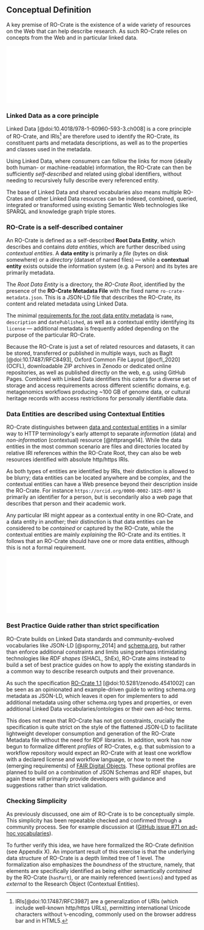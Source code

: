 ## Conceptual Definition

A key premise of RO-Crate is the existence of a wide variety of resources on the Web that can help describe research. As such RO-Crate relies on concepts from the Web and in particular linked data. 

![Conceptual RO-Crate Overview](../content/images/ro-crate-overview.pdf "\textbf{Conceptual overview of RO-Crate}. A \emph{Permanent Identifier} (PID) identifies a \emph{Research Object} (RO), which is archived using BagIt\cite{@doi:10.17487/RFC8493}, OCFL\cite{ocfl_2020}, git or ZIP. Using Linked Data, the RO is described within an \textit{RO Metadata File}, providing identifiers for authors using ORCID, organizations using ROR and licenses such as Creative Commons. The \emph{RO-Crate content} is further described with their own metadata. Data can be embedded files and directories, as well as links to external web resources, PIDs and nested RO-Crates.")

### Linked Data as a core principle

Linked Data [@doi:10.4018/978-1-60960-593-3.ch008] is a core principle of RO-Crate, and IRIs[^1] are therefore used to identify the RO-Crate, its constituent parts and metadata descriptions, as well as to the properties and classes used in the metadata. 

Using Linked Data, where consumers can follow the links for more (ideally both human- or machine-readable) information, the RO-Crate can then be sufficiently _self-described_ and related using global identifiers, without needing to recursively fully describe every referenced entity.

The base of Linked Data and shared vocabularies also means multiple RO-Crates and other Linked Data resources can be indexed, combined, queried, integrated or transformed using existing Semantic Web technologies like SPARQL and knowledge graph triple stores.

### RO-Crate is a self-described container

An RO-Crate is defined as a self-described **Root Data Entity**, which describes and contains _data entities_, which are further described using _contextual entities_.  A **data entity** is primarily a _file_ (bytes on disk somewhere) or a _directory_ (dataset of named files) — while a **contextual entity** exists outside the information system (e.g. a Person) and its bytes are primarily metadata.

The _Root Data Entity_ is a directory, the _RO-Crate Root_, identified by the presence of the **RO-Crate Metadata File** with the fixed name `ro-crate-metadata.json`. This is a JSON-LD file that describes the RO-Crate, its content and related metadata using Linked Data. 

The minimal [requirements for the root data entity metadata](https://www.researchobject.org/ro-crate/1.1/root-data-entity.html#direct-properties-of-the-root-data-entity) is `name`, `description` and `datePublished`, as well as a contextual entity identifying its `license` —  additional metadata is frequently added depending on the purpose of the particular RO-Crate.

Because the RO-Crate is just a set of related resources and datasets, it can be stored, transferred or published in multiple ways, such as BagIt [@doi:10.17487/RFC8493], Oxford Common File Layout [@ocfl_2020] (OCFL), downloadable ZIP archives in Zenodo or dedicated online repositories, as well as published directly on the web, e.g. using GitHub Pages. Combined with Linked Data identifiers this caters for a diverse set of storage and access requirements across different scientific domains, e.g. metagenomics workflows producing ~100 GB of genome data, or cultural heritage records with access restrictions for personally identifiable data.

### Data Entities are described using Contextual Entities

RO-Crate distinguishes between [data and contextual entities](https://www.researchobject.org/ro-crate/1.1/contextual-entities.html#contextual-vs-data-entities) in a similar way to HTTP terminology's early attempt to separate _information_ (data) and _non-information_ (contextual) resource [@httprange14]. While the data entities in the most common scenario are files and directories located by relative IRI references within the RO-Crate Root, they can also be web resources identified with absolute http/https IRIs.

As both types of entities are identified by IRIs, their distinction is allowed to be blurry; data entities can be located anywhere and be complex, and the contextual entities can have a Web presence beyond their description inside the RO-Crate. For instance `https://orcid.org/0000-0002-1825-0097` is primarily an identifier for a person, but is secondarily also a web page that describes that person and their academic work. 

Any particular IRI might appear as a contextual entity in one RO-Crate, and a data entity in another; their distinction is that data entities can be considered to be _contained_ or captured by the RO-Crate, while the contextual entities are mainly _explaining_ the RO-Crate and its entities. It follows that an RO-Crate should have one or more data entities, although this is not a formal requirement. 

![RO-Crate UML](../content/images/ro-crate-uml.pdf "\textbf{UML model view of RO-Crate.} The \emph{RO-Crate Metadata File} conforms to a version of the specification, which mainly describes the \emph{RO-Crate Root Data Entity} representing the Research Object as a dataset. The RO-Crate aggregates \emph{data entities} (\texttt{hasPart}) which are further described using \emph{contextual entities}. Multiple types and relations from schema.org allow annotations to be more specific, including figures, nested datasets, computational workflows, people, organizations, instruments and places.")


### Best Practice Guide rather than strict specification

RO-Crate builds on Linked Data standards and community-evolved vocabularies like JSON-LD [@sporny_2014] and [schema.org](https://schema.org/), but rather than enforce additional constraints and limits using perhaps intimidating technologies like _RDF shapes_ (SHACL, ShEx), RO-Crate aims instead to build a set of best practice guides on how to apply the existing standards in a common way to describe research outputs and their provenance.

As such the specification [RO-Crate 1.1](https://w3id.org/ro/crate/1.1) [@doi:10.5281/zenodo.4541002] can be seen as an opinionated and example-driven guide to writing schema.org metadata as JSON-LD, which leaves it open for implementers to add additional metadata using other schema.org types and properties, or even additional Linked Data vocabularies/ontologies or their own ad-hoc terms.

This does not mean that RO-Crate has not got constraints, crucially the specification is quite strict on the style of the flattened JSON-LD to facilitate lightweight developer consumption and generation of the RO-Crate Metadata file without the need for RDF libraries. In addition, work has now begun to formalize different _profiles_ of RO-Crates, e.g. that submission to a workflow repository would expect an RO-Crate with at least one workflow with a declared license and workflow language, or how to meet the (emerging requirements) of [FAIR Digital Objects](https://fairdo.org/). These optional profiles are planned to build on a combination of JSON Schemas and RDF shapes, but again these will primarily provide developers with guidance and suggestions rather than strict validation.


### Checking Simplicity

As previously discussed, one aim of RO-Crate is to be conceptually simple. This simplicity has been repeatable checked and confirmed through a community process. See for example discussion at ([GitHub issue #71 on ad-hoc vocabularies](https://github.com/ResearchObject/ro-crate/issues/71)). 

To further verify this idea, we have here formalized the RO-Crate definition (see Appendix X). An important result of this exercise is that the underlying data structure of RO-Crate is a depth limited tree of 1 level. The formalization also emphasizes the _boundness_ of the structure, namely, that elements are specifically identified as being either semantically _contained_ by the RO-Crate (`hasPart`), or are mainly referenced (`mentions`) and typed as _external_ to the Research Object (Contextual Entities). 

[^1]: IRIs[@doi:10.17487/RFC3987] are a generalization of URIs (which include well-known http/https URLs), permitting international Unicode characters without `%`-encoding, commonly used on the browser address bar and in HTML5.